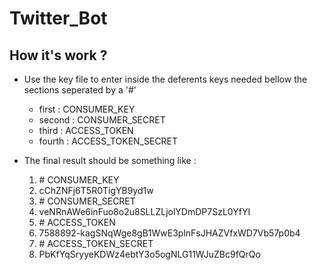 # Twitter_Bot
## How it's work ?
  * Use the key file to enter inside the deferents keys needed bellow the sections seperated by a '#'
     * first : CONSUMER_KEY
     * second : CONSUMER_SECRET
     * third : ACCESS_TOKEN
     * fourth : ACCESS_TOKEN_SECRET
  * The final result should be something like :
  
       1. \# CONSUMER_KEY
       2. cChZNFj6T5R0TigYB9yd1w
       3. \# CONSUMER_SECRET
       4. veNRnAWe6inFuo8o2u8SLLZLjolYDmDP7SzL0YfYI
       5. \# ACCESS_TOKEN
       6. 7588892-kagSNqWge8gB1WwE3plnFsJHAZVfxWD7Vb57p0b4
       7. \# ACCESS_TOKEN_SECRET
       8. PbKfYqSryyeKDWz4ebtY3o5ogNLG11WJuZBc9fQrQo
        
